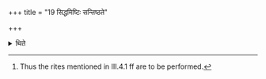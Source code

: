 +++
title = "19 सिद्धमिष्टिः सन्तिष्ठते"

+++

<details><summary>थिते</summary>

19. The Iṣṭi (offering of sacrificial bread to Agni) stands completely established (i.e. concluded) in accordance with the usual paradigm.[^1]  


[^1]: Thus the rites mentioned in III.4.1 ff are to be performed.
</details>
